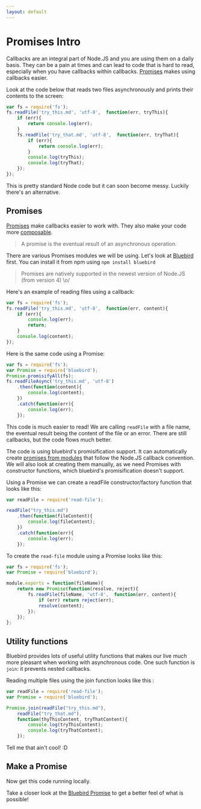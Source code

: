 ```yaml
---
layout: default
---
```


# Promises Intro

Callbacks are an integral part of Node.JS and you are using them on a daily basis. They can be a pain at times and can lead to code that is hard to read, especially when you have callbacks within callbacks. [Promises](https://www.promisejs.org/) makes using callbacks easier.

Look at the code below that reads two files asynchronously and prints their contents to the screen:

```javascript
var fs = require('fs');
fs.readFile('try_this.md', 'utf-8',  function(err, tryThis){
    if (err){
        return console.log(err);
    }
    fs.readFile('try_that.md', 'utf-8',  function(err, tryThat){
        if (err){
            return console.log(err);
        }
        console.log(tryThis);
        console.log(tryThat);
    });
});
```

This is pretty standard Node code but it can soon become messy. Luckily there's an alternative.

## Promises

[Promises](https://www.promisejs.org/) make callbacks easier to work with. They also make your code more [composable](http://stackoverflow.com/questions/2887013/what-does-composability-mean-in-context-of-functional-programming/2887024#2887024).

> A promise is the eventual result of an asynchronous operation.

There are various Promises modules we will be using. Let's look at [Bluebird](https://github.com/petkaantonov/bluebird) first. You can install it from npm using `npm install bluebird`

> Promises are natively supported in the newest version of Node.JS (from version 4) \o/

Here's an example of reading files using a callback:

```javascript
var fs = require('fs');
fs.readFile('try_this.md', 'utf-8',  function(err, content){
    if (err){
        console.log(err);
        return;
    }
    console.log(content);
});
```

Here is the same code using a Promise:

```javascript
var fs = require('fs');
var Promise = require('bluebird');
Promise.promisifyAll(fs);
fs.readFileAsync('try_this.md', 'utf-8')
    .then(function(content){
        console.log(content);
    })
    .catch(function(err){
        console.log(err);
    });
```

This code is much easier to read! We are calling `readFile` with a file name, the eventual result being the content of the file or an error. There are still callbacks, but the code flows much better.

The code is using bluebird's promisification support. It can automatically create [promises from modules](https://github.com/petkaantonov/bluebird/blob/master/API.md#promisification) that follow the Node.JS callback convention. We will also look at creating them manually, as we need Promises with constructor functions, which bluebird's promisification doesn't support.

Using a Promise we can create a readFile constructor/factory function that looks like this:

```javascript
var readFile = require('read-file');

readFile("try_this.md")
    .then(function(fileContent){
        console.log(fileContent);
    })
    .catch(function(err){
        console.log(err);
    });
```

To create the `read-file` module using a Promise looks like this:

```javascript
var fs = require('fs');
var Promise = require('bluebird');

module.exports = function(fileName){
    return new Promise(function(resolve, reject){
        fs.readFile(fileName, 'utf-8',  function(err, content){
            if (err) return reject(err);
            resolve(content);
        });
    });
};
```

## Utility functions

Bluebird provides lots of useful utility functions that makes our live much more pleasant when working with asynchronous code. One such function is `join`: it prevents nested callbacks.

Reading multiple files using the join function looks like this :

```javascript
var readFile = require('read-file');
var Promise = require('bluebird');

Promise.join(readFile("try_this.md"),
    readFile("try_that.md"),
    function(thyThisContent, tryThatContent){
        console.log(tryThisContent);
        console.log(tryThatContent);
    });
```

Tell me that ain't cool! :D

## Make a Promise

Now get this code running locally.

Take a closer look at the [Bluebird Promise](https://github.com/petkaantonov/bluebird) to get a better feel of what is possible!
